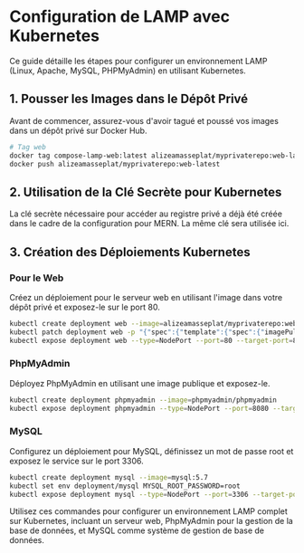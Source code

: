 
# Configuration de LAMP avec Kubernetes

Ce guide détaille les étapes pour configurer un environnement LAMP (Linux, Apache, MySQL, PHPMyAdmin) en utilisant Kubernetes.

## 1. Pousser les Images dans le Dépôt Privé

Avant de commencer, assurez-vous d'avoir tagué et poussé vos images dans un dépôt privé sur Docker Hub.

```bash
# Tag web
docker tag compose-lamp-web:latest alizeamasseplat/myprivaterepo:web-latest
docker push alizeamasseplat/myprivaterepo:web-latest
```

## 2. Utilisation de la Clé Secrète pour Kubernetes

La clé secrète nécessaire pour accéder au registre privé a déjà été créée dans le cadre de la configuration pour MERN. La même clé sera utilisée ici.

## 3. Création des Déploiements Kubernetes

### Pour le Web

Créez un déploiement pour le serveur web en utilisant l'image dans votre dépôt privé et exposez-le sur le port 80.

```bash
kubectl create deployment web --image=alizeamasseplat/myprivaterepo:web-latest
kubectl patch deployment web -p "{"spec":{"template":{"spec":{"imagePullSecrets":[{"name":"myregistrykey"}]}}}}"
kubectl expose deployment web --type=NodePort --port=80 --target-port=80
```

### PhpMyAdmin

Déployez PhpMyAdmin en utilisant une image publique et exposez-le.

```bash
kubectl create deployment phpmyadmin --image=phpmyadmin/phpmyadmin
kubectl expose deployment phpmyadmin --type=NodePort --port=8080 --target-port=80
```

### MySQL

Configurez un déploiement pour MySQL, définissez un mot de passe root et exposez le service sur le port 3306.

```bash
kubectl create deployment mysql --image=mysql:5.7
kubectl set env deployment/mysql MYSQL_ROOT_PASSWORD=root
kubectl expose deployment mysql --type=NodePort --port=3306 --target-port=3306
```

Utilisez ces commandes pour configurer un environnement LAMP complet sur Kubernetes, incluant un serveur web, PhpMyAdmin pour la gestion de la base de données, et MySQL comme système de gestion de base de données.
